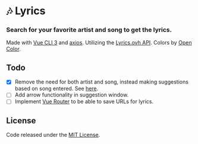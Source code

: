 # 🎶 Lyrics
### Search for your favorite artist and song to get the lyrics.

Made with [Vue CLI 3](https://cli.vuejs.org/) and [axios](https://github.com/axios/axios). Utilizing the [Lyrics.ovh API](https://lyricsovh.docs.apiary.io/#). Colors by [Open Color](https://yeun.github.io/open-color/).

## Todo

- [x] Remove the need for both artist and song, instead making suggestions based on song entered. See [here](https://lyrics.ovh/).
- [ ] Add arrow functionality in suggestion window.
- [ ] Implement [Vue Router](https://router.vuejs.org/) to be able to save URLs for lyrics.

## License

Code released under the [MIT License](https://github.com/carlssonemil/lyrics/blob/master/LICENSE).
